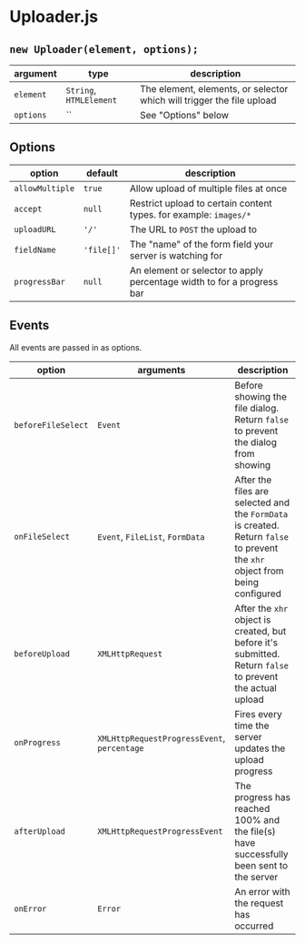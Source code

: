 # Uploader.js

## `new Uploader(element, options);`

| argument | type | description |
|--|--|--|
| `element` | `String`, `HTMLElement` | The element, elements, or selector which will trigger the file upload |
| `options` | `` | See "Options" below |

## Options

| option | default | description |
|--|--|--|
| `allowMultiple` | `true` | Allow upload of multiple files at once |
| `accept` | `null` | Restrict upload to certain content types. for example: `images/*` |
| `uploadURL` | `'/'` | The URL to `POST` the upload to |
| `fieldName` | `'file[]'` | The "name" of the form field your server is watching for |
| `progressBar` | `null` | An element or selector to apply percentage width to for a progress bar |

## Events

All events are passed in as options.

| option | arguments | description |
|--|--|--|
| `beforeFileSelect` | `Event` | Before showing the file dialog. Return `false` to prevent the dialog from showing |
| `onFileSelect` | `Event`, `FileList`, `FormData` | After the files are selected and the `FormData` is created. Return `false` to prevent the `xhr` object from being configured |
| `beforeUpload` | `XMLHttpRequest` | After the `xhr` object is created, but before it's submitted. Return `false` to prevent the actual upload |
| `onProgress` | `XMLHttpRequestProgressEvent`, `percentage` | Fires every time the server updates the upload progress |
| `afterUpload` | `XMLHttpRequestProgressEvent` | The progress has reached 100% and the file(s) have successfully been sent to the server |
| `onError` | `Error` | An error with the request has occurred |
